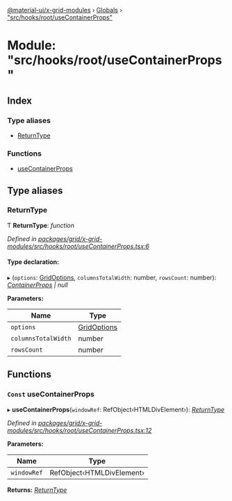 [@material-ui/x-grid-modules](../README.md) › [Globals](../globals.md) › ["src/hooks/root/useContainerProps"](_src_hooks_root_usecontainerprops_.md)

# Module: "src/hooks/root/useContainerProps"

## Index

### Type aliases

* [ReturnType](_src_hooks_root_usecontainerprops_.md#returntype)

### Functions

* [useContainerProps](_src_hooks_root_usecontainerprops_.md#const-usecontainerprops)

## Type aliases

###  ReturnType

Ƭ **ReturnType**: *function*

*Defined in [packages/grid/x-grid-modules/src/hooks/root/useContainerProps.tsx:6](https://github.com/mui-org/material-ui-x/blob/a679779/packages/grid/x-grid-modules/src/hooks/root/useContainerProps.tsx#L6)*

#### Type declaration:

▸ (`options`: [GridOptions](../interfaces/_src_models_gridoptions_.gridoptions.md), `columnsTotalWidth`: number, `rowsCount`: number): *[ContainerProps](../interfaces/_src_models_containerprops_.containerprops.md) | null*

**Parameters:**

Name | Type |
------ | ------ |
`options` | [GridOptions](../interfaces/_src_models_gridoptions_.gridoptions.md) |
`columnsTotalWidth` | number |
`rowsCount` | number |

## Functions

### `Const` useContainerProps

▸ **useContainerProps**(`windowRef`: RefObject‹HTMLDivElement›): *[ReturnType](_src_hooks_root_usecontainerprops_.md#returntype)*

*Defined in [packages/grid/x-grid-modules/src/hooks/root/useContainerProps.tsx:12](https://github.com/mui-org/material-ui-x/blob/a679779/packages/grid/x-grid-modules/src/hooks/root/useContainerProps.tsx#L12)*

**Parameters:**

Name | Type |
------ | ------ |
`windowRef` | RefObject‹HTMLDivElement› |

**Returns:** *[ReturnType](_src_hooks_root_usecontainerprops_.md#returntype)*
